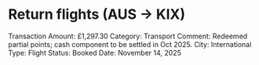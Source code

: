 # Return flights (AUS → KIX)

Transaction Amount: £1,297.30
Category: Transport
Comment: Redeemed partial points; cash component to be settled in Oct 2025. City: International Type: Flight Status: Booked
Date: November 14, 2025
